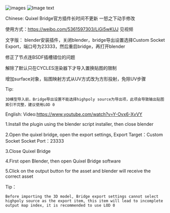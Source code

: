 <!--
 * @Author: your name
 * @Date: 2022-04-30 00:37:03
 * @LastEditTime: 2022-04-30 00:39:23
 * @LastEditors: Please set LastEditors
 * @Description: 打开koroFileHeader查看配置 进行设置: https://github.com/OBKoro1/koro1FileHeader/wiki/%E9%85%8D%E7%BD%AE
 * @FilePath: \Fix_Quixel_Bridge_Addon-1\README.md
-->
![images](https://github.com/BakaAkari/Images_lib/blob/main/baka-akari-untitled.jpg)
![Image text](https://gitee.com/baka-akari/images_lib/blob/main/baka-akari-untitled.jpg)

Chinese:
Quixel Bridge官方插件长时间不更新
一怒之下动手修改

使用方式：https://weibo.com/5361597303/LiGi5wKUJ 见视频

文字版：
    blender安装插件，关闭blender，bridge导出设置选择Custom Socket Export，端口号为23333，然后重启bridge，再打开blender

修正了节点连BSDF插槽错位的问题

解除了默认只在CYCLES渲染器下才导入置换贴图的限制

增加surface对象，贴图映射方式从UV方式改为方形投射，免除UV步骤

Tip:

    3D模型导入前，Bridge导出设置不能选择highpoly source为导出项，此项会导致输出贴图索引不完整，建议使用LOD 0


English:
Video:https://www.youtube.com/watch?v=Y-Ovx6-XvVY

1.Install the plugin using the blender script installer, then close blender

2.Open the quixel bridge, open the export settings,
    Export Target：Custom Socket 
    Socket Port：23333

3.Close Quixel Bridge

4.First open Blender, then open Quixel Bridge software

5.Click on the output button for the asset and blender will receive the correct asset

Tip：

    Before importing the 3D model, Bridge export settings cannot select highpoly source as the export item, this item will lead to incomplete output map index, it is recommended to use LOD 0
